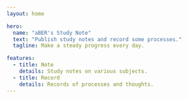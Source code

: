 ```yaml
---
layout: home

hero:
  name: "aBER's Study Note"
  text: "Publish study notes and record some processes."
  tagline: Make a steady progress every day.

features:
  - title: Note
    details: Study notes on various subjects.
  - title: Record
    details: Records of processes and thoughts.
---
```


